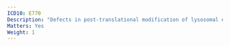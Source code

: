 ```yaml
---
ICD10: E770
Description: "Defects in post-translational modification of lysosomal enzymes"
Matters: Yes
Weight: 1
---
```


